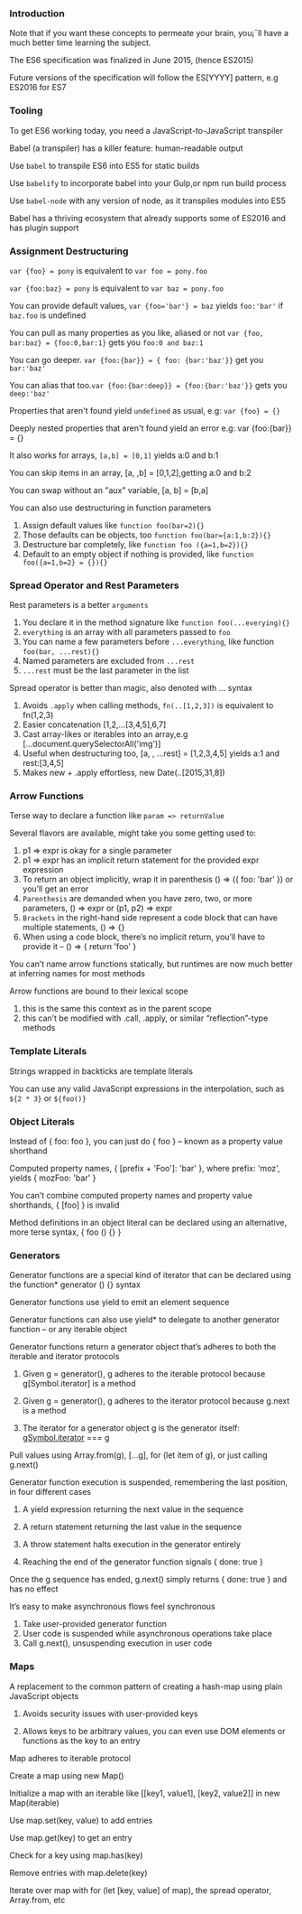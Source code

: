 ### Introduction


Note that if you want these concepts to permeate your brain, you¡¯ll have a much better time learning the subject.

The ES6 specification was finalized in June 2015, (hence ES2015)

Future versions of the specification will follow the ES[YYYY] pattern, e.g ES2016 for ES7

### Tooling

To get ES6 working today, you need a JavaScript-to-JavaScript transpiler

Babel (a transpiler) has a killer feature: human-readable output

Use `babel` to transpile ES6 into ES5 for static builds

Use `babelify` to incorporate babel into your Gulp,or npm run build process

Use `babel-node` with any version of node, as it transpiles modules into ES5

Babel has a thriving ecosystem that already supports some of ES2016 and has plugin support

### Assignment Destructuring

`var {foo} = pony` is equivalent to `var foo = pony.foo`

`var {foo:baz} = pony` is equivalent to `var baz = pony.foo`

You can provide default values, `var {foo='bar'} = baz` yields `foo:'bar'` if
`baz.foo` is undefined

You can pull as many properties as you like, aliased or not
`var {foo, bar:baz} = {foo:0,bar:1}` gets you `foo:0 and baz:1`

You can go deeper. `var {foo:{bar}} = { foo: {bar:'baz'}}` get you
`bar:'baz'`

You can alias that too.`var {foo:{bar:deep}} = {foo:{bar:'baz'}}` gets you
`deep:'baz'`

Properties that aren't found yield `undefined` as usual, e.g: `var {foo} = {}`

Deeply nested properties that aren't found yield an error
e.g: var {foo:{bar}} = {}

It also works for arrays, `[a,b] = [0,1]` yields a:0 and b:1

You can skip items in an array, [a, ,b] = [0,1,2],getting a:0 and b:2

You can swap without an "aux" variable, [a, b] = [b,a]

You can also use destructuring in function parameters
1. Assign default values like `function foo(bar=2){}`
2. Those defaults can be objects, too `function foo(bar={a:1,b:2}){}`
3. Destructure bar completely, like `function foo ({a=1,b=2}){}`
4. Default to an empty object if nothing is provided, like
`function foo({a=1,b=2} = {}){}`

### Spread Operator and Rest Parameters

Rest parameters is a better `arguments`

1. You declare it in the method signature like `function foo(...everying){}`
2. `everything` is an array  with all parameters passed to `foo`
3. You can name a few parameters before `...everything`, like function
`foo(bar, ...rest){}`
4. Named parameters are excluded from `...rest`
5. `...rest` must be the last parameter in the list

Spread operator is better than magic, also denoted with ... syntax
1. Avoids `.apply` when calling methods, `fn(..[1,2,3])` is equivalent to fn(1,2,3)
2. Easier concatenation [1,2,...[3,4,5],6,7]
3. Cast array-likes or iterables into an array,e.g [...document.querySelectorAll('img')]
4. Useful when destructuring too, [a, , ...rest] = [1,2,3,4,5] yields a:1 and rest:[3,4,5]
5. Makes new + .apply effortless, new Date(..[2015,31,8])

### Arrow Functions

Terse way to declare a function like `param => returnValue`

Several flavors are available, might take you some getting used to:

1. p1 => expr is okay for a single parameter
2. p1 => expr has an implicit return statement for the provided expr expression
3. To return an object implicitly, wrap it in parenthesis () => ({ foo: 'bar' }) or you’ll get an error
4. `Parenthesis` are demanded when you have zero, two, or more parameters, () => expr or (p1, p2) => expr
5. `Brackets` in the right-hand side represent a code block that can have multiple statements, () => {}
6. When using a code block, there’s no implicit return, you’ll have to provide it – () => { return 'foo' }

You can’t name arrow functions statically, but runtimes are now much better at inferring names for most methods

Arrow functions are bound to their lexical scope
1. this is the same this context as in the parent scope
2. this can’t be modified with .call, .apply, or similar “reflection”-type methods

### Template Literals

Strings wrapped in backticks are template literals

You can use any valid JavaScript expressions in the interpolation, such as `${2 * 3}` or `${foo()}`

### Object Literals

Instead of { foo: foo }, you can just do { foo } – known as a property value shorthand

Computed property names, { [prefix + 'Foo']: 'bar' }, where prefix: 'moz', yields { mozFoo: 'bar' }

You can’t combine computed property names and property value shorthands, { [foo] } is invalid

Method definitions in an object literal can be declared using an alternative, more terse syntax, { foo () {} }



### Generators

Generator functions are a special kind of iterator that can be declared using the function* generator () {} syntax

Generator functions use yield to emit an element sequence

Generator functions can also use yield* to delegate to another generator function – or any iterable object

Generator functions return a generator object that’s adheres to both the iterable and iterator protocols

1. Given g = generator(), g adheres to the iterable protocol because g[Symbol.iterator] is a method

2. Given g = generator(), g adheres to the iterator protocol because g.next is a method

3. The iterator for a generator object g is the generator itself: g[Symbol.iterator]() === g

Pull values using Array.from(g), [...g], for (let item of g), or just calling g.next()

Generator function execution is suspended, remembering the last position, in four different cases

1. A yield expression returning the next value in the sequence

2. A return statement returning the last value in the sequence

3. A throw statement halts execution in the generator entirely

4. Reaching the end of the generator function signals { done: true }

Once the g sequence has ended, g.next() simply returns { done: true } and has no effect

It’s easy to make asynchronous flows feel synchronous

1. Take user-provided generator function
2. User code is suspended while asynchronous operations take place
3. Call g.next(), unsuspending execution in user code


### Maps
A replacement to the common pattern of creating a hash-map using plain JavaScript objects

1. Avoids security issues with user-provided keys

2. Allows keys to be arbitrary values, you can even use DOM elements or functions as the key to an entry

Map adheres to iterable protocol

Create a map using new Map()

Initialize a map with an iterable like [[key1, value1], [key2, value2]] in new Map(iterable)

Use map.set(key, value) to add entries

Use map.get(key) to get an entry

Check for a key using map.has(key)

Remove entries with map.delete(key)

Iterate over map with for (let [key, value] of map), the spread operator, Array.from, etc